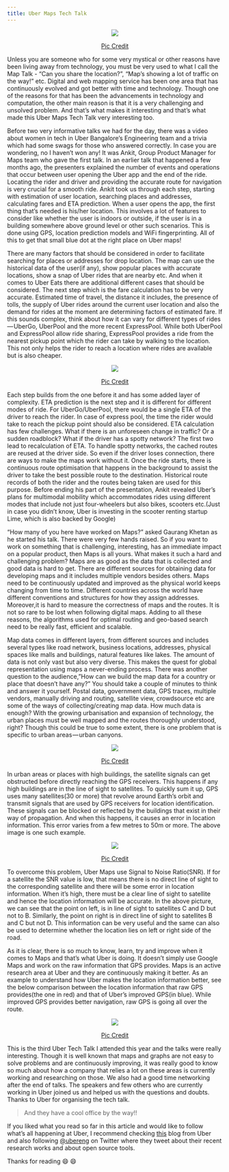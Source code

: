 ```yaml
---
title: Uber Maps Tech Talk
---
```

<p align="center"><img src="\assets\images\ubermaps.png"/></p>  
<p align="center"><a href="https://rideshareapps.com/uber-fare-estimator/">Pic Credit</a></p>    

Unless you are someone who for some very mystical or other reasons have been living away from technology, you must be very used to what I call the Map Talk - “Can you share the location?”, “Map’s showing a lot of traffic on the way!” etc. Digital and web mapping service has been one area that has continuously evolved and got better with time and technology. Though one of the reasons for that has been the advancements in technology and computation, the other main reason is that it is a very challenging and unsolved problem. And that’s what makes it interesting and that’s what made this Uber Maps Tech Talk very interesting too.  

Before two very informative talks we had for the day, there was a video about women in tech in Uber Bangalore’s Engineering team and a trivia which had some swags for those who answered correctly. In case you are wondering, no I haven’t won any! It was Ankit, Group Product Manager for Maps team who gave the first talk. In an earlier talk that happened a few months ago, the presenters explained the number of events and operations that occur between user opening the Uber app and the end of the ride. Locating the rider and driver and providing the accurate route for navigation is very crucial for a smooth ride. Ankit took us through each step, starting with estimation of user location, searching places and addresses, calculating fares and ETA prediction. When a user opens the app, the first thing that’s needed is his/her location. This involves a lot of features to consider like whether the user is indoors or outside, if the user is in a building somewhere above ground level or other such scenarios. This is done using GPS, location prediction models and WiFi fingerprinting. All of this to get that small blue dot at the right place on Uber maps!   

There are many factors that should be considered in order to facilitate searching for places or addresses for drop location. The map can use the historical data of the user(if any), show popular places with accurate locations, show a snap of Uber rides that are nearby etc. And when it comes to Uber Eats there are additional different cases that should be considered. The next step which is the fare calculation has to be very accurate. Estimated time of travel, the distance it includes, the presence of tolls, the supply of Uber rides around the current user location and also the demand for rides at the moment are determining factors of estimated fare. If this sounds complex, think about how it can vary for different types of rides — UberGo, UberPool and the more recent ExpressPool. While both UberPool and ExpressPool allow ride sharing, ExpressPool provides a ride from the nearest pickup point which the rider can take by walking to the location. This not only helps the rider to reach a location where rides are available but is also cheaper.    

<p align="center"><img src="\assets\images\expresspool.gif?raw=true"/></p>  
<p align="center"><a href="https://www.uber.com/newsroom/expresspool/">Pic Credit</a></p>   

Each step builds from the one before it and has some added layer of complexity. ETA prediction is the next step and it is different for different modes of ride. For UberGo/UberPool, there would be a single ETA of the driver to reach the rider. In case of express pool, the time the rider would take to reach the pickup point should also be considered. ETA calculation has few challenges. What if there is an unforeseen change in traffic? Or a sudden roadblock? What if the driver has a spotty network? The first two lead to recalculation of ETA. To handle spotty networks, the cached routes are reused at the driver side. So even if the driver loses connection, there are ways to make the maps work without it. Once the ride starts, there is continuous route optimisation that happens in the background to assist the driver to take the best possible route to the destination. Historical route records of both the rider and the routes being taken are used for this purpose. Before ending his part of the presentation, Ankit revealed Uber’s plans for multimodal mobility which accommodates rides using different modes that include not just four-wheelers but also bikes, scooters etc.(Just in case you didn’t know, Uber is investing in the scooter renting startup Lime, which is also backed by Google)  

“How many of you here have worked on Maps?” asked Gaurang Khetan as he started his talk. There were very few hands raised. So if you want to work on something that is challenging, interesting, has an immediate impact on a popular product, then Maps is all yours. What makes it such a hard and challenging problem? Maps are as good as the data that is collected and good data is hard to get. There are different sources for obtaining data for developing maps and it includes multiple vendors besides others. Maps need to be continuously updated and improved as the physical world keeps changing from time to time. Different countries across the world have different conventions and structures for how they assign addresses. Moreover,it is hard to measure the correctness of maps and the routes. It is not so rare to be lost when following digital maps. Adding to all these reasons, the algorithms used for optimal routing and geo-based search need to be really fast, efficient and scalable.    

Map data comes in different layers, from different sources and includes several types like road network, business locations, addresses, physical spaces like malls and buildings, natural features like lakes. The amount of data is not only vast but also very diverse. This makes the quest for global representation using maps a never-ending process. There was another question to the audience,”How can we build the map data for a country or place that doesn’t have any?” You should take a couple of minutes to think and answer it yourself. Postal data, government data, GPS traces, multiple vendors, manually driving and routing, satellite view, crowdsource etc are some of the ways of collecting/creating map data. How much data is enough? With the growing urbanisation and expansion of technology, the urban places must be well mapped and the routes thoroughly understood, right? Though this could be true to some extent, there is one problem that is specific to urban areas — urban canyons.   

<p align="center"><img src="\assets\images\canyon.jpg"/></p>  
<p align="center"><a href="https://eng.uber.com/rethinking-gps/">Pic Credit</a></p>     

In urban areas or places with high buildings, the satellite signals can get obstructed before directly reaching the GPS receivers. This happens if any high buildings are in the line of sight to satellites. To quickly sum it up, GPS uses many satellites(30 or more) that revolve around Earth’s orbit and transmit signals that are used by GPS receivers for location identification. These signals can be blocked or reflected by the buildings that exist in their way of propagation. And when this happens, it causes an error in location information. This error varies from a few metres to 50m or more. The above image is one such example.  

<p align="center"><img src="\assets\images\canyon2.jpg"/></p>
<p align="center"><a href="https://eng.uber.com/rethinking-gps/">Pic Credit</a></p>  

To overcome this problem, Uber Maps use Signal to Noise Ratio(SNR). If for a satellite the SNR value is low, that means there is no direct line of sight to the corresponding satellite and there will be some error in location information. When it’s high, there must be a clear line of sight to satellite and hence the location information will be accurate. In the above picture, we can see that the point on left, is in line of sight to satellites C and D but not to B. Similarly, the point on right is in direct line of sight to satellites B and C but not D. This information can be very useful and the same can also be used to determine whether the location lies on left or right side of the road.     

As it is clear, there is so much to know, learn, try and improve when it comes to Maps and that’s what Uber is doing. It doesn’t simply use Google Maps and work on the raw information that GPS provides. Maps is an active research area at Uber and they are continuously making it better. As an example to understand how Uber makes the location information better, see the below comparison between the location information that raw GPS provides(the one in red) and that of Uber’s improved GPS(in blue). While improved GPS provides better navigation, raw GPS is going all over the route.  

<p align="center"><img src="\assets\images\gps.gif"/></p>
<p align="center"><a href="https://eng.uber.com/rethinking-gps/">Pic Credit</a></p>   

This is the third Uber Tech Talk I attended this year and the talks were really interesting. Though it is well known that maps and graphs are not easy to solve problems and are continuously improving, it was really good to know so much about how a company that relies a lot on these areas is currently working and researching on those. We also had a good time networking after the end of talks. The speakers and few others who are currently working in Uber joined us and helped us with the questions and doubts. Thanks to Uber for organising the tech talk.  

> And they have a cool office by the way!!  

If you liked what you read so far in this article and would like to follow what’s all happening at Uber, I recommend checking [this](https://eng.uber.com/) blog from Uber and also following [@ubereng](https://twitter.com/UberEng) on Twitter where they tweet about their recent research works and about open source tools.  

Thanks for reading &#128516; &#128516;








